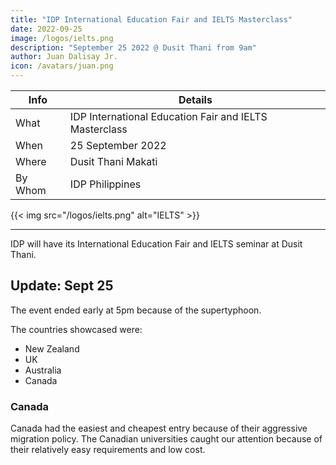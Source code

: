 ```yaml
---
title: "IDP International Education Fair and IELTS Masterclass"
date: 2022-09-25
image: /logos/ielts.png
description: "September 25 2022 @ Dusit Thani from 9am"
author: Juan Dalisay Jr.
icon: /avatars/juan.png
---
```


<!-- Dec 21, 2021 -->


Info | Details 
--- | ---
What | IDP International Education Fair and IELTS Masterclass
When | 25 September 2022
Where | Dusit Thani Makati
By Whom | IDP Philippines

{{< img src="/logos/ielts.png" alt="IELTS" >}}

---


IDP will have its International Education Fair and IELTS seminar at Dusit Thani.


## Update: Sept 25

The event ended early at 5pm because of the supertyphoon. 

The countries showcased were:
- New Zealand
- UK
- Australia
- Canada

### Canada

Canada had the easiest and cheapest entry because of their aggressive migration policy. The Canadian universities caught our attention because of their relatively easy requirements and low cost. 



<!-- , especially the one in --> 